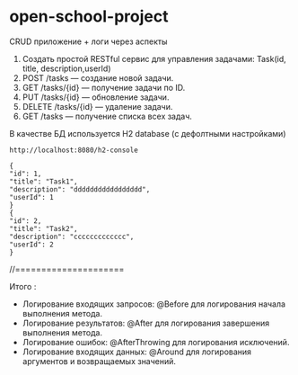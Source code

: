 # open-school-project

CRUD приложение + логи через аспекты
1. Создать простой RESTful сервис для управления задачами:
   Task(id, title, description,userId)
2. POST /tasks — создание новой задачи.
3. GET /tasks/{id} — получение задачи по ID.
4. PUT /tasks/{id} — обновление задачи.
5. DELETE /tasks/{id} — удаление задачи.
6. GET /tasks — получение списка всех задач.




В качестве БД используется H2 database (с дефолтными настройками)

`http://localhost:8080/h2-console`

```
{
"id": 1,
"title": "Task1",
"description": "ddddddddddddddddd",
"userId": 1
}
{
"id": 2,
"title": "Task2",
"description": "ccccccccccccc",
"userId": 2
}
```



//=====================

Итого :
* Логирование входящих запросов:  @Before для логирования начала выполнения метода.
* Логирование результатов:  @After для логирования завершения выполнения метода.
* Логирование ошибок:  @AfterThrowing для логирования исключений.
* Логирование входящих данных:  @Around для логирования аргументов и возвращаемых значений.
